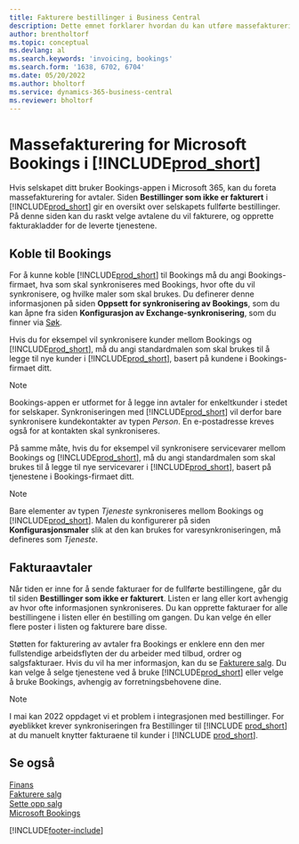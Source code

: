 ```yaml
---
title: Fakturere bestillinger i Business Central
description: Dette emnet forklarer hvordan du kan utføre massefakturering fra Microsoft Bookings i Business Central.
author: brentholtorf
ms.topic: conceptual
ms.devlang: al
ms.search.keywords: 'invoicing, bookings'
ms.search.form: '1638, 6702, 6704'
ms.date: 05/20/2022
ms.author: bholtorf
ms.service: dynamics-365-business-central
ms.reviewer: bholtorf
---
```

# Massefakturering for Microsoft Bookings i [!INCLUDE[prod_short](includes/prod_short.md)]

Hvis selskapet ditt bruker Bookings-appen i Microsoft 365, kan du foreta massefakturering for avtaler. Siden **Bestillinger som ikke er fakturert** i [!INCLUDE[prod_short](includes/prod_short.md)] gir en oversikt over selskapets fullførte bestillinger. På denne siden kan du raskt velge avtalene du vil fakturere, og opprette fakturakladder for de leverte tjenestene.  

## Koble til Bookings

For å kunne koble [!INCLUDE[prod_short](includes/prod_short.md)] til Bookings må du angi Bookings-firmaet, hva som skal synkroniseres med Bookings, hvor ofte du vil synkronisere, og hvilke maler som skal brukes. Du definerer denne informasjonen på siden **Oppsett for synkronisering av Bookings**, som du kan åpne fra siden **Konfigurasjon av Exchange-synkronisering**, som du finner via [Søk](ui-search.md).  

Hvis du for eksempel vil synkronisere kunder mellom Bookings og [!INCLUDE[prod_short](includes/prod_short.md)], må du angi standardmalen som skal brukes til å legge til nye kunder i [!INCLUDE[prod_short](includes/prod_short.md)], basert på kundene i Bookings-firmaet ditt.  

> [!NOTE]
> Bookings-appen er utformet for å legge inn avtaler for enkeltkunder i stedet for selskaper. Synkroniseringen med [!INCLUDE[prod_short](includes/prod_short.md)] vil derfor bare synkronisere kundekontakter av typen *Person*. En e-postadresse kreves også for at kontakten skal synkroniseres.  

På samme måte, hvis du for eksempel vil synkronisere servicevarer mellom Bookings og [!INCLUDE[prod_short](includes/prod_short.md)], må du angi standardmalen som skal brukes til å legge til nye servicevarer i [!INCLUDE[prod_short](includes/prod_short.md)], basert på tjenestene i Bookings-firmaet ditt.  

> [!NOTE]
> Bare elementer av typen *Tjeneste* synkroniseres mellom Bookings og [!INCLUDE[prod_short](includes/prod_short.md)]. Malen du konfigurerer på siden **Konfigurasjonsmaler** slik at den kan brukes for varesynkroniseringen, må defineres som *Tjeneste*.

## Fakturaavtaler

Når tiden er inne for å sende fakturaer for de fullførte bestillingene, går du til siden **Bestillinger som ikke er fakturert**. Listen er lang eller kort avhengig av hvor ofte informasjonen synkroniseres. Du kan opprette fakturaer for alle bestillingene i listen eller én bestilling om gangen. Du kan velge én eller flere poster i listen og fakturere bare disse.  

Støtten for fakturering av avtaler fra Bookings er enklere enn den mer fullstendige arbeidsflyten der du arbeider med tilbud, ordrer og salgsfakturaer. Hvis du vil ha mer informasjon, kan du se [Fakturere salg](sales-how-invoice-sales.md). Du kan velge å selge tjenestene ved å bruke [!INCLUDE[prod_short](includes/prod_short.md)] eller velge å bruke Bookings, avhengig av forretningsbehovene dine.  

> [!NOTE]
> I mai kan 2022 oppdaget vi et problem i integrasjonen med bestillinger. For øyeblikket krever synkroniseringen fra Bestillinger til [!INCLUDE [prod_short](includes/prod_short.md)] at du manuelt knytter fakturaene til kunder i [!INCLUDE [prod_short](includes/prod_short.md)].

## Se også

[Finans](finance.md)  
[Fakturere salg](sales-how-invoice-sales.md)  
[Sette opp salg](sales-setup-sales.md)  
[Microsoft Bookings](https://products.office.com/business/scheduling-and-booking-app)  


[!INCLUDE[footer-include](includes/footer-banner.md)]